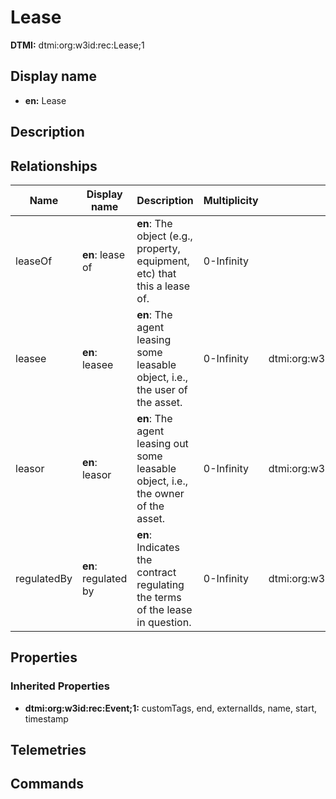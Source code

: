 # Lease
**DTMI:** dtmi:org:w3id:rec:Lease;1
## Display name
- **en:** Lease
## Description
## Relationships
|Name|Display name|Description|Multiplicity|Target|Properties|
|-|-|-|-|-|-|
|leaseOf|**en**: lease of|**en**: The object (e.g., property, equipment, etc) that this a lease of.|0-Infinity||
|leasee|**en**: leasee|**en**: The agent leasing some leasable object, i.e., the user of the asset.|0-Infinity|dtmi:org:w3id:rec:Agent;1|
|leasor|**en**: leasor|**en**: The agent leasing out some leasable object, i.e., the owner of the asset.|0-Infinity|dtmi:org:w3id:rec:Agent;1|
|regulatedBy|**en**: regulated by|**en**: Indicates the contract regulating the terms of the lease in question. |0-Infinity|dtmi:org:w3id:rec:LeaseContract;1|
## Properties
### Inherited Properties
* **dtmi:org:w3id:rec:Event;1:** customTags, end, externalIds, name, start, timestamp
## Telemetries
## Commands
